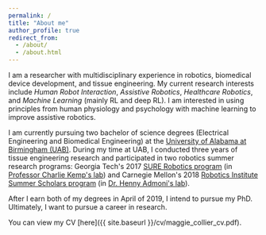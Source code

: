 ```yaml
---
permalink: /
title: "About me"
author_profile: true
redirect_from:
  - /about/
  - /about.html
---
```


I am a researcher with multidisciplinary experience in robotics, biomedical device development, and tissue engineering.
My current research interests include *Human Robot Interaction*, *Assistive Robotics*, *Healthcare Robotics*, and *Machine Learning* (mainly RL and deep RL). I am interested in using principles from human physiology and psychology with machine learning to improve assistive robotics.

I am currently pursuing two bachelor of science degrees (Electrical Engineering and Biomedical Engineering) at the [University of Alabama at Birmingham (UAB)](http://www.uab.edu/home/).
During my time at UAB, I conducted three years of tissue engineering research and participated in two robotics summer research programs: Georgia Tech's 2017 [SURE Robotics program](http://sure.robotics.gatech.edu/) (in [Professor Charlie Kemp's lab](http://pwp.gatech.edu/hrl/about/)) and Carnegie Mellon's 2018 [Robotics Institute Summer Scholars program](https://riss.ri.cmu.edu/) (in [Dr. Henny Admoni's lab](http://harp.ri.cmu.edu/)).

After I earn both of my degrees in April of 2019, I intend to pursue my PhD. Ultimately, I want to pursue a career in research.

You can view my CV [here]({{ site.baseurl }}/cv/maggie_collier_cv.pdf).
